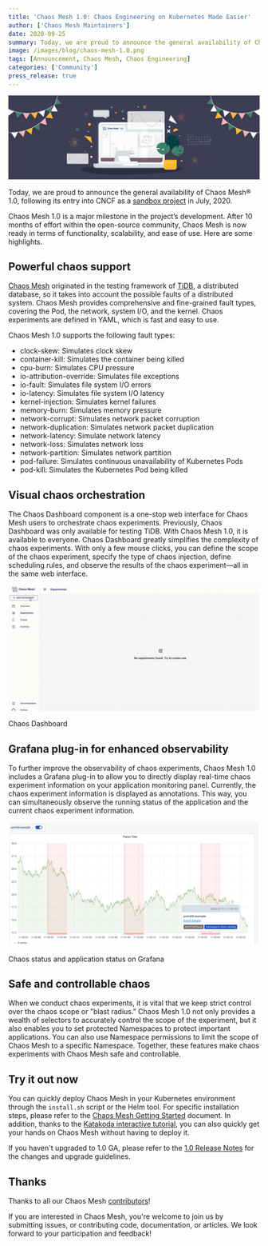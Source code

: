 ```yaml
---
title: 'Chaos Mesh 1.0: Chaos Engineering on Kubernetes Made Easier'
author: ['Chaos Mesh Maintainers']
date: 2020-09-25
summary: Today, we are proud to announce the general availability of Chaos Mesh® 1.0, following its entry into CNCF as a sandbox project in July, 2020. After 10 months of effort within the open-source community, Chaos Mesh is now ready in terms of functionality, scalability, and ease of use. Here are some highlights.
image: /images/blog/chaos-mesh-1.0.png
tags: [Announcement, Chaos Mesh, Chaos Engineering]
categories: ['Community']
press_release: true
---
```


![Chaos-Mesh-1.0 - Chaos-Engineering-on-Kubernetes-Made-Easier](media/chaos-mesh-1.0.png)

Today, we are proud to announce the general availability of Chaos Mesh® 1.0, following its entry into CNCF as a [sandbox project](https://pingcap.com/blog/announcing-chaos-mesh-as-a-cncf-sandbox-project) in July, 2020.

Chaos Mesh 1.0 is a major milestone in the project’s development. After 10 months of effort within the open-source community, Chaos Mesh is now ready in terms of functionality, scalability, and ease of use. Here are some highlights.

## Powerful chaos support

[Chaos Mesh](https://chaos-mesh.org) originated in the testing framework of [TiDB](https://pingcap.com/products/tidb), a distributed database, so it takes into account the possible faults of a distributed system. Chaos Mesh provides comprehensive and fine-grained fault types, covering the Pod, the network, system I/O, and the kernel. Chaos experiments are defined in YAML, which is fast and easy to use.

Chaos Mesh 1.0 supports the following fault types:

* clock-skew: Simulates clock skew
* container-kill: Simulates the container being killed
* cpu-burn: Simulates CPU pressure
* io-attribution-override: Simulates file exceptions
* io-fault: Simulates file system I/O errors
* io-latency: Simulates file system I/O latency
* kernel-injection: Simulates kernel failures
* memory-burn: Simulates memory pressure
* network-corrupt: Simulates network packet corruption
* network-duplication: Simulates network packet duplication
* network-latency: Simulate network latency
* network-loss: Simulates network loss
* network-partition: Simulates network partition
* pod-failure: Simulates continuous unavailability of Kubernetes Pods
* pod-kill: Simulates the Kubernetes Pod being killed

## Visual chaos orchestration

The Chaos Dashboard component is a one-stop web interface for Chaos Mesh users to orchestrate chaos experiments. Previously, Chaos Dashboard was only available for testing TiDB. With Chaos Mesh 1.0, it is available to everyone. Chaos Dashboard greatly simplifies the complexity of chaos experiments. With only a few mouse clicks, you can define the scope of the chaos experiment, specify the type of chaos injection, define scheduling rules, and observe the results of the chaos experiment—all in the same web interface.

![Chaos Dashboard](media/chaos-dashboard.gif)
<div class="caption-center"> Chaos Dashboard </div>

## Grafana plug-in for enhanced observability

To further improve the observability of chaos experiments, Chaos Mesh 1.0 includes a Grafana plug-in to allow you to directly display real-time chaos experiment information on your application monitoring panel. Currently, the chaos experiment information is displayed as annotations. This way, you can simultaneously observe the running status of the application and the current chaos experiment information.

![Chaos status and application status on Grafana](media/chaos-status.png)
<div class="caption-center"> Chaos status and application status on Grafana </div>

## Safe and controllable chaos

When we conduct chaos experiments, it is vital that we keep strict control over the chaos scope or "blast radius." Chaos Mesh 1.0 not only provides a wealth of selectors to accurately control the scope of the experiment, but it also enables you to set protected Namespaces to protect important applications. You can also use Namespace permissions to limit the scope of Chaos Mesh to a specific Namespace. Together, these features make chaos experiments with Chaos Mesh safe and controllable.

## Try it out now

You can quickly deploy Chaos Mesh in your Kubernetes environment through the `install.sh` script or the Helm tool. For specific installation steps, please refer to the [Chaos Mesh Getting Started](https://chaos-mesh.org/docs/user_guides/installation) document. In addition, thanks to the [Katakoda interactive tutorial](https://chaos-mesh.org/interactiveTutorial), you can also quickly get your hands on Chaos Mesh without having to deploy it.

If you haven't upgraded to 1.0 GA, please refer to the [1.0 Release Notes](https://chaos-mesh.org/docs/releases/v1.0.0) for the changes and upgrade guidelines.

## Thanks

Thanks to all our Chaos Mesh [contributors](https://github.com/chaos-mesh/chaos-mesh/graphs/contributors)!

If you are interested in Chaos Mesh, you're welcome to join us by submitting issues, or contributing code, documentation, or articles. We look forward to your participation and feedback!
